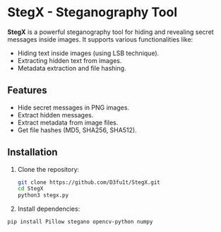 # StegX - Steganography Tool

**StegX** is a powerful steganography tool for hiding and revealing secret messages inside images. It supports various functionalities like:

- Hiding text inside images (using LSB technique).
- Extracting hidden text from images.
- Metadata extraction and file hashing.

## Features
- Hide secret messages in PNG images.
- Extract hidden messages.
- Extract metadata from image files.
- Get file hashes (MD5, SHA256, SHA512).

## Installation

1. Clone the repository:
   ```bash
   git clone https://github.com/D3fu1t/StegX.git
   cd StegX
   python3 stegx.py

2. Install dependencies:

```bash
pip install Pillow stegano opencv-python numpy
